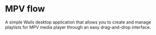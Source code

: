 # MPV flow

A simple Wails desktop application that allows you to create and manage playlists for MPV media player through an easy drag-and-drop interface.
